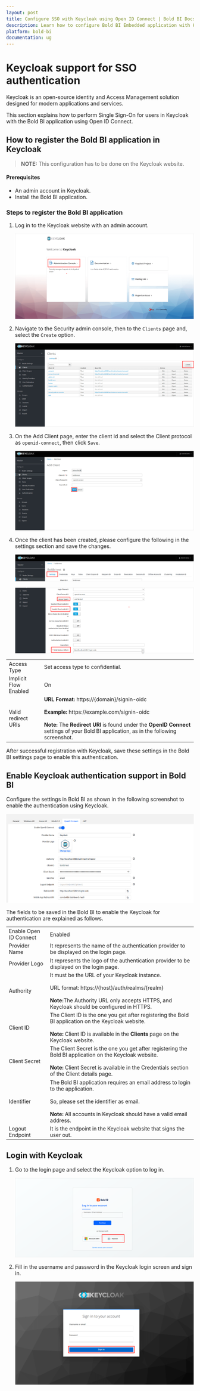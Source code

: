 ```yaml
---
layout: post
title: Configure SSO with Keycloak using Open ID Connect | Bold BI Docs
description: Learn how to configure Bold BI Embedded application with Keycloak identity provider for Single Sign-on authentication using OpenID Connect.
platform: bold-bi
documentation: ug
---
```


# Keycloak support for SSO authentication

Keycloak is an open-source identity and Access Management solution designed for modern applications and services.

This section explains how to perform Single Sign-On for users in Keycloak with the Bold BI application using Open ID Connect.

## How to register the Bold BI application in Keycloak

> **NOTE:**  This configuration has to be done on the Keycloak website.

#### Prerequisites

* An admin account in Keycloak.
* Install the Bold BI application.

### Steps to register the Bold BI application

1. Log in to the Keycloak website with an admin account.

   ![Keycloak Admin console](/static/assets/embedded/site-administration/openid-support/images/Keycloak-adminconsole.png)

2. Navigate to the Security admin console, then to the `Clients` page and, select the `Create` option.

   ![Keycloak Client Option](/static/assets/embedded/site-administration/openid-support/images/Keycloak-client.png)

3. On the Add Client page, enter the client id and select the Client protocol as `openid-connect`, then click `Save`.

   ![Keycloak Application Page](/static/assets/embedded/site-administration/openid-support/images/Keycloak-application.png)

4. Once the client has been created, please configure the following in the settings section and save the changes.

    ![Keycloak Settings Option](/static/assets/embedded/site-administration/openid-support/images/Keycloak-settings-option.png)

    ![Keycloak Settings](/static/assets/embedded/site-administration/openid-support/images/Keycloak-settings.png)

<table>

<tr>
<td>Access Type</td>
<td>Set access type to confidential.</td>
</tr>

<tr>
<td>Implicit Flow Enabled</td>
<td>On</td>
</tr>

<tr>
<td>Valid redirect URIs</td>
<td><strong>URL Format:</strong> https://{domain}/signin-oidc<br><br><strong>Example:</strong> https://example.com/signin-oidc<br><br><strong>Note:</strong> The <strong>Redirect URI</strong> is found under the <strong>OpenID Connect</strong> settings of your Bold BI application, as in the following screenshot.</td>
</tr>

</table>

After successful registration with Keycloak, save these settings in the Bold BI settings page to enable this authentication.

## Enable Keycloak authentication support in Bold BI

Configure the settings in Bold BI as shown in the following screenshot to enable the authentication using Keycloak.

![Keycloak Bi Settings](/static/assets/embedded/site-administration/openid-support/images/Keycloak-bi-settings.png)

The fields to be saved in the Bold BI to enable the Keycloak for authentication are explained as follows.

<table>

<tr>
<td>Enable Open ID Connect</td>
<td>Enabled</td>
</tr>

<tr>
<td>Provider Name</td>
<td>It represents the name of the authentication provider to be displayed on the login page.</td>
</tr>

<tr>
<td>Provider Logo</td>
<td>It represents the logo of the authentication provider to be displayed on the login page.</td>
</tr>

<tr>
<td>Authority</td>
<td>It must be the URL of your Keycloak instance.<br><br>URL format: https://{host}/auth/realms/{realm}<br><br><strong>Note:</strong>The Authority URL only accepts HTTPS, and Keycloak should be configured in HTTPS.</td>
</tr>

<tr>
<td>Client ID</td>
<td>The Client ID is the one you get after registering the Bold BI application on the Keycloak website.<br><br><strong>Note:  </strong> Client ID is available in the <strong>Clients</strong> page on the Keycloak website.</td>
</tr>

<tr>
<td>Client Secret</td>
<td>The Client Secret is the one you get after registering the Bold BI application on the Keycloak website.<br><br><strong>Note:  </strong> Client Secret is available in the Credentials section of the Client details page.</td>
</tr>

<tr>
<td>Identifier</td>
<td>The Bold BI application requires an email address to login to the application.<br><br>So, please set the identifier as email.<br><br><strong>Note:</strong> All accounts in Keycloak should have a valid email address.</td>
</tr>

<tr>
<td>Logout Endpoint</td>
<td>It is the endpoint in the Keycloak website that signs the user out.</td>
</tr>

</table>

## Login with Keycloak

1. Go to the login page and select the Keycloak option to log in.

   ![Keycloak Bi Login Option](/static/assets/embedded/site-administration/openid-support/images/Keycloak-bi-login-option.png)

2. Fill in the username and password in the Keycloak login screen and sign in.

   ![Keycloak Bi Login](/static/assets/embedded/site-administration/openid-support/images/Keycloak-login.png)
